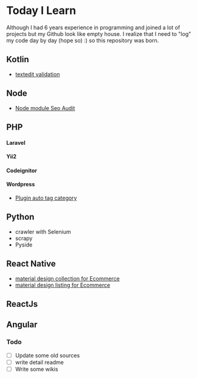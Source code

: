 # Today I Learn
Although I had 6 years experience in programming and joined a lot of projects but my Github look like empty house.
I realize that I need to "log" my code day by day (hope so) :) so this repository was born.

## Kotlin
- [textedit validation](https://github.com/truongthanhtungitvn/TodayILearn/tree/master/Kotlin/exampeKotlinValidation)

## Node
- [Node module Seo Audit](https://www.npmjs.com/package/seoaudit)

## PHP
#### Laravel
#### Yii2
#### Codeignitor
#### Wordpress
- [Plugin auto tag category](https://wordpress.org/plugins/daknetcorp-auto-tag-category/)

## Python
- crawler with Selenium
- scrapy
- Pyside

## React Native
- [material design collection for Ecommerce](https://github.com/truongthanhtungitvn/material-design-collection-ecommerce)
- [material design listing for Ecommerce](https://github.com/truongthanhtungitvn/material-design-listing-ecommerce)

## ReactJs

## Angular

### Todo

- [ ] Update some old sources
- [ ] write detail readme
- [ ] Write some wikis
